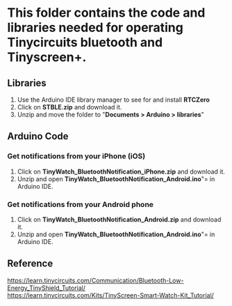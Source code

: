 # This folder contains the code and libraries needed for operating Tinycircuits bluetooth and Tinyscreen+. 

## Libraries
1. Use the Arduino IDE library manager to see for and install **RTCZero**
2. Click on **STBLE.zip** and download it. 
3. Unzip and move the folder to "**Documents > Arduino > libraries**"

## Arduino Code
### Get notifications from your iPhone (iOS)
1. Click on **TinyWatch_BluetoothNotification_iPhone.zip** and download it.
2. Unzip and open **TinyWatch_BluetoothNotification_Android.ino**"= in Arduino IDE.

### Get notifications from your Android phone
1. Click on **TinyWatch_BluetoothNotification_Android.zip** and download it.
2. Unzip and open **TinyWatch_BluetoothNotification_Android.ino**"= in Arduino IDE.

## Reference
https://learn.tinycircuits.com/Communication/Bluetooth-Low-Energy_TinyShield_Tutorial/  
https://learn.tinycircuits.com/Kits/TinyScreen-Smart-Watch-Kit_Tutorial/
